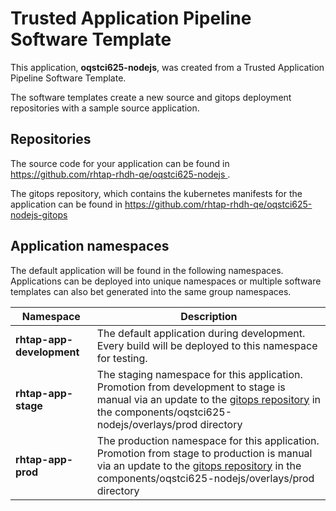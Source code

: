 # Trusted Application Pipeline Software Template

This application, **oqstci625-nodejs**, was created from a Trusted Application Pipeline Software Template.

The software templates create a new source and gitops deployment repositories with a sample source application. 

## Repositories

The source code for your application can be found in [https://github.com/rhtap-rhdh-qe/oqstci625-nodejs ](https://github.com/rhtap-rhdh-qe/oqstci625-nodejs ).
 
The gitops repository, which contains the kubernetes manifests for the application can be found in 
[https://github.com/rhtap-rhdh-qe/oqstci625-nodejs-gitops ](https://github.com/rhtap-rhdh-qe/oqstci625-nodejs-gitops ) 

## Application namespaces 

The default application will be found in the following namespaces. Applications can be deployed into unique namespaces or multiple software templates can also bet generated into the same group namespaces.  

|  Namespace   |  Description   |  
| -------- | -------- |   
| **rhtap-app-development** | The default application during development. Every build will be deployed to this namespace for testing. | 
| **rhtap-app-stage** | The staging namespace for this application. Promotion from development to stage is manual via an update to the [gitops repository](https://github.com/rhtap-rhdh-qe/oqstci625-nodejs-gitops ) in the components/oqstci625-nodejs/overlays/prod directory |  
| **rhtap-app-prod** | The production namespace for this application. Promotion from stage to production is manual via an update to the [gitops repository](https://github.com/rhtap-rhdh-qe/oqstci625-nodejs-gitops ) in the components/oqstci625-nodejs/overlays/prod directory | 